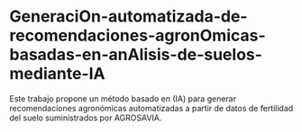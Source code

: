 # GeneraciOn-automatizada-de-recomendaciones-agronOmicas-basadas-en-anAlisis-de-suelos-mediante-IA
Este trabajo propone un método basado en (IA) para generar recomendaciones agronómicas automatizadas a partir de datos de fertilidad del suelo suministrados por AGROSAVIA.
